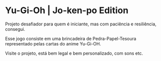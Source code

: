 # Yu-Gi-Oh | Jo-ken-po Edition

Projeto desafiador para quem é iniciante, mas com paciência e resiliência, consegui.

Esse jogo consiste em uma brincadeira de Pedra-Papel-Tesoura representado pelas cartas do anime Yu-Gi-OH.

Visite o projeto, está bem legal e bem personalizado, com sons etc.

